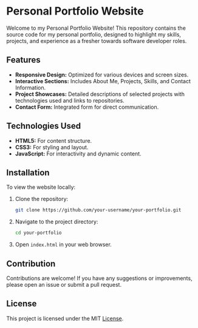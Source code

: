 # Personal Portfolio Website

Welcome to my Personal Portfolio Website! This repository contains the source code for my personal portfolio, designed to highlight my skills, projects, and experience as a fresher towards software developer roles.

## Features

- **Responsive Design:** Optimized for various devices and screen sizes.
- **Interactive Sections:** Includes About Me, Projects, Skills, and Contact Information.
- **Project Showcases:** Detailed descriptions of selected projects with technologies used and links to repositories.
- **Contact Form:** Integrated form for direct communication.

## Technologies Used

- **HTML5:** For content structure.
- **CSS3:** For styling and layout.
- **JavaScript:** For interactivity and dynamic content.

## Installation

To view the website locally:

1. Clone the repository:
   ```bash
   git clone https://github.com/your-username/your-portfolio.git
2. Navigate to the project directory:
   ```bash
   cd your-portfolio
3. Open `index.html` in your web browser.

## Contribution
Contributions are welcome! If you have any suggestions or improvements, please open an issue or submit a pull request.

## License
This project is licensed under the MIT [License](LICENCE).
